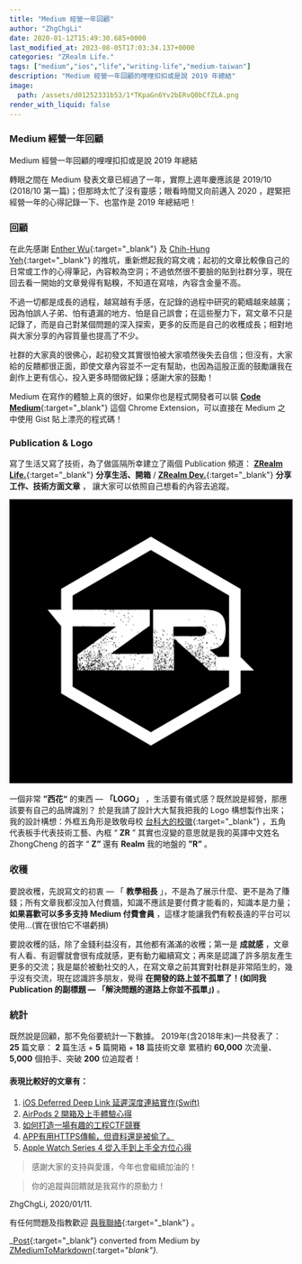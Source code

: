 ```yaml
---
title: "Medium 經營一年回顧"
author: "ZhgChgLi"
date: 2020-01-12T15:49:30.685+0000
last_modified_at: 2023-08-05T17:03:34.137+0000
categories: "ZRealm Life."
tags: ["medium","ios","life","writing-life","medium-taiwan"]
description: "Medium 經營一年回顧的哩哩扣扣或是說 2019 年總結"
image:
  path: /assets/d01252331b53/1*TKpaGn6Yv2bERvQ0bCfZLA.png
render_with_liquid: false
---
```


### Medium 經營一年回顧

Medium 經營一年回顧的哩哩扣扣或是說 2019 年總結


轉眼之間在 Medium 發表文章已經過了一年，實際上週年慶應該是 2019/10 \(2018/10 第一篇\)；但那時太忙了沒有靈感；眼看時間又向前邁入 2020 ，趕緊把經營一年的心得記錄一下、也當作是 2019 年總結吧！
### 回顧

在此先感謝 [Enther Wu](https://medium.com/u/f211da1977d0){:target="_blank"} 及 [Chih\-Hung Yeh](https://medium.com/u/baaffcc5aecc){:target="_blank"} 的推坑，重新燃起我的寫文魂；起初的文章比較像自己的日常或工作的心得筆記，內容較為空洞；不過依然很不要臉的貼到社群分享，現在回去看一開始的文章覺得有點糗，不知道在寫啥，內容含金量不高。

不過一切都是成長的過程，越寫越有手感，在記錄的過程中研究的範疇越來越廣；因為怕誤人子弟、怕有遺漏的地方、怕是自己誤會；在這些壓力下，寫文章不只是記錄了，而是自己對某個問題的深入探索，更多的反而是自己的收穫成長；相對地與大家分享的內容質量也提高了不少。

社群的大家真的很佛心，起初發文其實很怕被大家噴然後失去自信；但沒有，大家給的反饋都很正面，即使文章內容並不一定有幫助，也因為這股正面的鼓勵讓我在創作上更有信心，投入更多時間做紀錄；感謝大家的鼓勵！

Medium 在寫作的體驗上真的很好，如果你也是程式開發者可以裝 [**Code Medium**](https://chrome.google.com/webstore/detail/code-medium/dganoageikmadjocbmklfgaejpkdigbe){:target="_blank"} 這個 Chrome Extension，可以直接在 Medium 之中使用 Gist 貼上漂亮的程式碼！
### Publication & Logo

寫了生活又寫了技術，為了做區隔所幸建立了兩個 Publication 頻道： [**ZRealm Life\.**](https://medium.com/zrealm-life){:target="_blank"} **分享生活、開箱** / [**ZRealm Dev\.**](https://medium.com/zrealm-ios-dev){:target="_blank"} **分享工作、技術方面文章** ，
讓大家可以依照自己想看的內容去追蹤。


![](/assets/d01252331b53/1*TKpaGn6Yv2bERvQ0bCfZLA.png)


一個非常 **”西花“** 的東西 — **「LOGO」** ，生活要有儀式感？既然說是經營，那應該要有自己的品牌識別？
於是我請了設計大大幫我把我的 Logo 構想製作出來；我的設計構想：外框五角形是致敬母校 [台科大的校徽](https://www.ntust.edu.tw/home.php){:target="_blank"} ，五角代表板手代表技術工藝、內框 “ **ZR** ” 其實也沒變的意思就是我的英譯中文姓名 ZhongCheng 的首字 “ **Z”** 還有 **Realm** 我的地盤的 **”R”** 。
### 收穫

要說收穫，先說寫文的初衷 — 「 **教學相長** 」，不是為了展示什麼、更不是為了賺錢；所有文章我都沒加入付費牆，知識不應該是要付費才能看的，知識本是力量； **如果喜歡可以多多支持 Medium 付費會員** ，這樣才能讓我們有較長遠的平台可以使用…\(實在很怕它不堪虧損\)

要說收穫的話，除了金錢利益沒有，其他都有滿滿的收穫；第一是 **成就感** ，文章有人看、有迴響就會很有成就感，更有動力繼續寫文；再來是認識了許多朋友產生更多的交流；我是屬於被動社交的人，在寫文章之前其實對社群是非常陌生的，幾乎沒有交流，現在認識許多朋友，覺得 **在開發的路上並不孤單了！\(如同我 Publication 的副標題 — 「解決問題的道路上你並不孤單」\)** 。
### 統計

既然說是回顧，那不免俗要統計一下數據。
2019年\(含2018年末\)一共發表了：
**25** 篇文章： **2** 篇生活 \+ **5** 篇開箱 \+ **18** 篇技術文章
累積約 **60,000** 次流量、 **5,000** 個拍手、突破 **200** 位追蹤者！
#### 表現比較好的文章有：
1. [iOS Deferred Deep Link 延遲深度連結實作\(Swift\)](../b08ef940c196/)
2. [AirPods 2 開箱及上手體驗心得](../33afa0ae557d/)
3. [如何打造一場有趣的工程CTF競賽](../729d7b6817a4/)
4. [APP有用HTTPS傳輸，但資料還是被偷了。](../46410aaada00/)
5. [Apple Watch Series 4 從入手到上手全方位心得](../a2920e33e73e/)



> 感謝大家的支持與愛護，今年也會繼續加油的！ 





> 你的追蹤與回饋就是我寫作的原動力！ 




ZhgChgLi, 2020/01/11\.


有任何問題及指教歡迎 [與我聯絡](https://www.zhgchg.li/contact){:target="_blank"} 。



_[Post](https://medium.com/zrealm-life/medium-%E7%B6%93%E7%87%9F%E4%B8%80%E5%B9%B4%E5%9B%9E%E9%A1%A7-d01252331b53){:target="_blank"} converted from Medium by [ZMediumToMarkdown](https://github.com/ZhgChgLi/ZMediumToMarkdown){:target="_blank"}._
